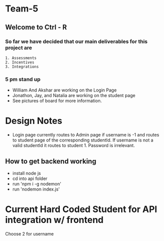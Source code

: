 # Team-5

## Welcome to Ctrl - R

### So far we have decided that our main deliverables for this project are

    1. Assessments
    2. Incentives
    3. Integrations

### 5 pm stand up

- William And Akshar are working on the Login Page
- Jonathon, Jay, and Natalia are working on the student page
- See pictures of board for more information.

# Design Notes

- Login page currently routes to Admin page if username is -1 and routes to student page of the corresponding studentId. If username is not a valid studentId it routes to student 1. Password is irrelevant.

## How to get backend working

- install node js
- cd into api folder
- run 'npm i -g nodemon'
- run 'nodemon index.js'

# Current Hard Coded Student for API integration w/ frontend

Choose 2 for username
